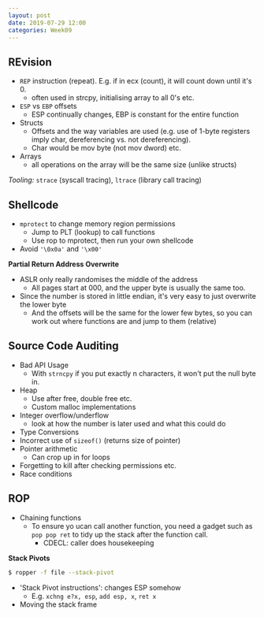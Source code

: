 ```yaml
---
layout: post
date: 2019-07-29 12:00
categories: Week09
---
```


## REvision

* `REP` instruction (repeat). E.g. if in ecx (count), it will count down until it's 0.
  * often used in strcpy, initialising array to all 0's etc.
* `ESP` vs `EBP` offsets
  * ESP continually changes, EBP is constant for the entire function
* Structs
  * Offsets and the way variables are used (e.g. use of 1-byte registers imply char, dereferencing vs. not dereferencing).
  * Char would be mov byte (not mov dword) etc.
* Arrays
  * all operations on the array will be the same size (unlike structs)

_Tooling:_ `strace` (syscall tracing), `ltrace` (library call tracing)

## Shellcode
* `mprotect` to change memory region permissions
  * Jump to PLT (lookup) to call functions
  * Use rop to mprotect, then run your own shellcode
* Avoid ``'\0x0a'`` and `'\x00'`

**Partial Return Address Overwrite**
* ASLR only really randomises the middle of the address
  * All pages start at 000, and the upper byte is usually the same too.
* Since the number is stored in little endian, it's very easy to just overwrite the lower byte
  * And the offsets will be the same for the lower few bytes, so you can work out where functions are and jump to them (relative)

## Source Code Auditing
* Bad API Usage
  * With `strncpy` if you put exactly n characters, it won't put the null byte in.
* Heap
  * Use after free, double free etc.
  * Custom malloc implementations
* Integer overflow/underflow
  * look at how the number is later used and what this could do
* Type Conversions
* Incorrect use of `sizeof()` (returns size of pointer)
* Pointer arithmetic
  * Can crop up in for loops
* Forgetting to kill after checking permissions etc.
* Race conditions

## ROP
* Chaining functions
  * To ensure yo ucan call another function, you need a gadget such as `pop pop ret` to tidy up the stack after the function call.
    * CDECL: caller does housekeeping

**Stack Pivots**
```bash
$ ropper -f file --stack-pivot
```
* 'Stack Pivot instructions': changes ESP somehow
  * E.g. `xchng e?x, esp`, `add esp, x`, `ret x`
* Moving the stack frame
